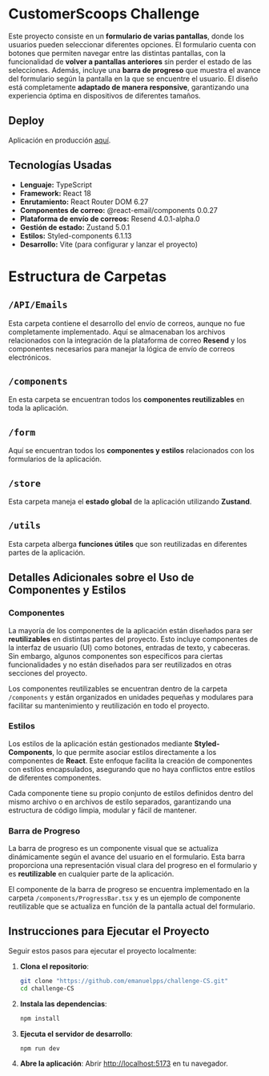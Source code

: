 # CustomerScoops Challenge

Este proyecto consiste en un **formulario de varias pantallas**, donde los usuarios pueden seleccionar diferentes opciones. El formulario cuenta con botones que permiten navegar entre las distintas pantallas, con la funcionalidad de **volver a pantallas anteriores** sin perder el estado de las selecciones. Además, incluye una **barra de progreso** que muestra el avance del formulario según la pantalla en la que se encuentre el usuario. El diseño está completamente **adaptado de manera responsive**, garantizando una experiencia óptima en dispositivos de diferentes tamaños.

## Deploy

Aplicación en producción [aquí](https://challenge-cs.vercel.app/).

## Tecnologías Usadas

- **Lenguaje:** TypeScript
- **Framework:** React 18
- **Enrutamiento:** React Router DOM 6.27
- **Componentes de correo:** @react-email/components 0.0.27
- **Plataforma de envío de correos:** Resend 4.0.1-alpha.0
- **Gestión de estado:** Zustand 5.0.1
- **Estilos:** Styled-components 6.1.13
- **Desarrollo:** Vite (para configurar y lanzar el proyecto)

# Estructura de Carpetas

## `/API/Emails`
Esta carpeta contiene el desarrollo del envío de correos, aunque no fue completamente implementado. Aquí se almacenaban los archivos relacionados con la integración de la plataforma de correo **Resend** y los componentes necesarios para manejar la lógica de envío de correos electrónicos.

## `/components`
En esta carpeta se encuentran todos los **componentes reutilizables** en toda la aplicación.

## `/form`
Aquí se encuentran todos los **componentes y estilos** relacionados con los formularios de la aplicación.

## `/store`
Esta carpeta maneja el **estado global** de la aplicación utilizando **Zustand**.

## `/utils`
Esta carpeta alberga **funciones útiles** que son reutilizadas en diferentes partes de la aplicación.


## Detalles Adicionales sobre el Uso de Componentes y Estilos

### Componentes
La mayoría de los componentes de la aplicación están diseñados para ser **reutilizables** en distintas partes del proyecto. Esto incluye componentes de la interfaz de usuario (UI) como botones, entradas de texto, y cabeceras. Sin embargo, algunos componentes son específicos para ciertas funcionalidades y no están diseñados para ser reutilizados en otras secciones del proyecto.

Los componentes reutilizables se encuentran dentro de la carpeta `/components` y están organizados en unidades pequeñas y modulares para facilitar su mantenimiento y reutilización en todo el proyecto.

### Estilos
Los estilos de la aplicación están gestionados mediante **Styled-Components**, lo que permite asociar estilos directamente a los componentes de **React**. Este enfoque facilita la creación de componentes con estilos encapsulados, asegurando que no haya conflictos entre estilos de diferentes componentes.

Cada componente tiene su propio conjunto de estilos definidos dentro del mismo archivo o en archivos de estilo separados, garantizando una estructura de código limpia, modular y fácil de mantener.

### Barra de Progreso
La barra de progreso es un componente visual que se actualiza dinámicamente según el avance del usuario en el formulario. Esta barra proporciona una representación visual clara del progreso en el formulario y es **reutilizable** en cualquier parte de la aplicación.

El componente de la barra de progreso se encuentra implementado en la carpeta `/components/ProgressBar.tsx` y es un ejemplo de componente reutilizable que se actualiza en función de la pantalla actual del formulario.


## Instrucciones para Ejecutar el Proyecto

Seguir estos pasos para ejecutar el proyecto localmente:

1. **Clona el repositorio**:

   ```bash
   git clone "https://github.com/emanuelpps/challenge-CS.git"
   cd challenge-CS
   ```

2. **Instala las dependencias**:

   ```bash
   npm install
   ```

3. **Ejecuta el servidor de desarrollo**:

   ```bash
   npm run dev
   ```

4. **Abre la aplicación**:
   Abrir [http://localhost:5173](http://localhost:5173) en tu navegador.